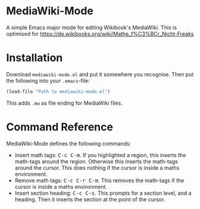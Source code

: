 # MediaWiki-Mode
A simple Emacs major mode for editing Wikibook's MediaWiki. This is optimised for https://de.wikibooks.org/wiki/Mathe_f%C3%BCr_Nicht-Freaks

# Installation
Download `mediawiki-mode.el` and put it somewhere you recognise. Then put the
following into your `.emacs`-file:
```lisp
(load-file "Path to mediawiki-mode.el")
```

This adds `.mw` as file ending for MediaWiki files.

# Command Reference
MediaWiki-Mode defines the following commands:

* Insert math tags: <kbd>C-c C-m</kbd>. If you highlighted a region, this
  inserts the math-tags around the region. Otherwise this inserts the
  math-tags around the cursor. This does nothing if the cursor is inside a
  maths environment.
* Remove math tags: <kbd>C-c C-r C-m</kbd>. This removes the math-tags if the
  cursor is inside a maths environment.
* Insert section heading: <kbd>C-c C-s</kbd>. This prompts for a section level,
  and a heading. Then it inserts the section at the point of the cursor.

